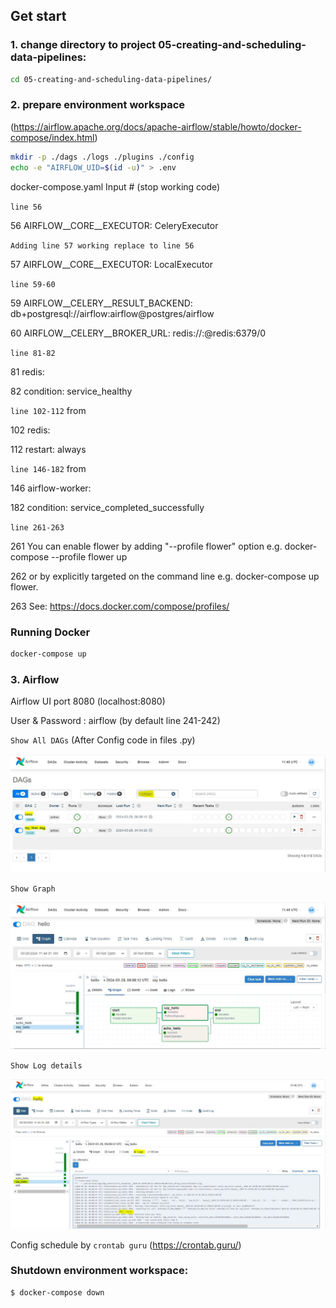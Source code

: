 ## Get start
### 1. change directory to project 05-creating-and-scheduling-data-pipelines:
```sh
cd 05-creating-and-scheduling-data-pipelines/
```

### 2. prepare environment workspace 
(https://airflow.apache.org/docs/apache-airflow/stable/howto/docker-compose/index.html)

```sh
mkdir -p ./dags ./logs ./plugins ./config
echo -e "AIRFLOW_UID=$(id -u)" > .env
```

docker-compose.yaml Input # (stop working code)

`line 56` 

56 AIRFLOW__CORE__EXECUTOR: CeleryExecutor 

`Adding line 57 working replace to line 56`

57 AIRFLOW__CORE__EXECUTOR: LocalExecutor

`line 59-60` 

59 AIRFLOW__CELERY__RESULT_BACKEND: db+postgresql://airflow:airflow@postgres/airflow

60 AIRFLOW__CELERY__BROKER_URL: redis://:@redis:6379/0

`line 81-82` 

81 redis:

82 condition: service_healthy

`line 102-112` from

102 redis:

112 restart: always

`line 146-182` from

146 airflow-worker:

182 condition: service_completed_successfully

`line 261-263`

261 You can enable flower by adding "--profile flower" option e.g. docker-compose --profile flower up

262 or by explicitly targeted on the command line e.g. docker-compose up flower.

263 See: https://docs.docker.com/compose/profiles/


### Running Docker

```sh
docker-compose up
```

### 3. Airflow
Airflow UI port 8080 (localhost:8080)

User & Password : airflow (by default line 241-242)

`Show All DAGs` (After Config code in files .py)

![DAGs](https://github.com/yana-a-pak/Assignments-dw-and-bi/blob/main/05-creating-and-scheduling-data-pipelines/Image/1.DAG.JPG)

`Show Graph`

![Graph](https://github.com/yana-a-pak/Assignments-dw-and-bi/blob/main/05-creating-and-scheduling-data-pipelines/Image/2.Graph.JPG)

`Show Log details`

![Log](https://github.com/yana-a-pak/Assignments-dw-and-bi/blob/main/05-creating-and-scheduling-data-pipelines/Image/3.Log.JPG)

Config schedule by `crontab guru` (https://crontab.guru/)

### Shutdown environment workspace:
```sh
$ docker-compose down
```





